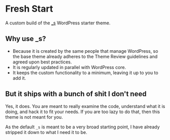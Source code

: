 # Fresh Start
A custom build of the [_s](https://github.com/automattic/_s) WordPress starter theme.

## Why use _s?
- Because it is created by the same people that manage WordPress, so the base theme already adheres to the Theme Review guidelines and agreed upon best practices.
- It is regularly updated in parallel with WordPress core.
- It keeps the custom functionality to a minimum, leaving it up to you to add it.

## But it ships with a bunch of shit I don't need
Yes, it does. You are meant to really examine the code, understand what it is doing, and hack it to fit your needs. If you are too lazy to do that, then this theme is not meant for you.

As the default `_s` is meant to be a very broad starting point, I have already stripped it down to what I need it to be.
